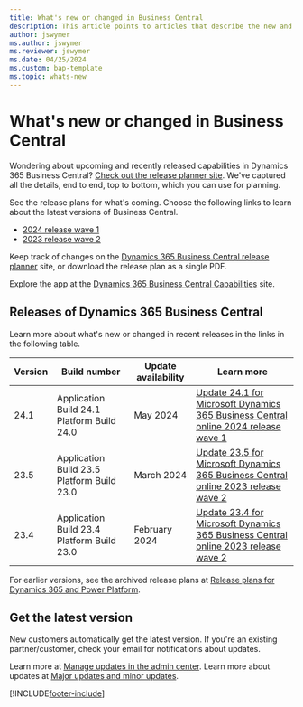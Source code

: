 ```yaml
---
title: What's new or changed in Business Central
description: This article points to articles that describe the new and changed features in minor updates to Dynamics 365 Business Central online.
author: jswymer
ms.author: jswymer
ms.reviewer: jswymer 
ms.date: 04/25/2024
ms.custom: bap-template
ms.topic: whats-new 
---
```


# What's new or changed in Business Central

Wondering about upcoming and recently released capabilities in Dynamics 365 Business Central? [Check out the release planner site](https://experience.dynamics.com/releaseplans/?app=Business+Central). We've captured all the details, end to end, top to bottom, which you can use for planning.  

See the release plans for what's coming. Choose the following links to learn about the latest versions of Business Central.

- [2024 release wave 1](/dynamics365/release-plan/2024wave1/smb/dynamics365-business-central/planned-features)
- [2023 release wave 2](/dynamics365/release-plan/2023wave2/smb/dynamics365-business-central/planned-features)

Keep track of changes on the [Dynamics 365 Business Central release planner](https://experience.dynamics.com/releaseplans/?app=Business+Central) site, or download the release plan as a single PDF.  

Explore the app at the [Dynamics 365 Business Central Capabilities](https://dynamics.microsoft.com/business-central/overview/) site.

## Releases of Dynamics 365 Business Central

Learn more about what's new or changed in recent releases in the links in the following table.

| Version | Build number | Update availability | Learn more |
|---------|--------------|---------------|-------------|
|24.1|Application Build 24.1 Platform Build 24.0|May 2024|[Update 24.1 for Microsoft Dynamics 365 Business Central online 2024 release wave 1](whatsnew-update-24-1.md)|
|23.5|Application Build 23.5 Platform Build 23.0|March 2024|[Update 23.5 for Microsoft Dynamics 365 Business Central online 2023 release wave 2](whatsnew-update-23-5.md)|
|23.4|Application Build 23.4 Platform Build 23.0|February 2024|[Update 23.4 for Microsoft Dynamics 365 Business Central online 2023 release wave 2](whatsnew-update-23-4.md)|
<!-- remove entries with an auto-update date older than the current month (unless the table is then pathetically short - there should always be three entries as a best practice). The links can be to articles in Docs, the planned-features article in the release plans, or KB articles with bug details. BAP Skilling does not own the individual articles with concrete information but provides tooling and guidance to help product teams, customer/partner success teams, or support teams gather relevant information.  -->

For earlier versions, see the archived release plans at [Release plans for Dynamics 365 and Power Platform](/dynamics365/release-plans/archived-plans).  <!--required section-->

## Get the latest version

New customers automatically get the latest version. If you're an existing partner/customer, check your email for notifications about updates. <!-- standard wording for apps with auto-update. If the app has an article with instruction for admins to apply an update, then link to that -->

Learn more at [Manage updates in the admin center](../administration/tenant-admin-center-update-management.md). Learn more about updates at [Major updates and minor updates](../administration/update-rollout-timeline.md).  

[!INCLUDE[footer-include](../includes/footer-banner.md)]
